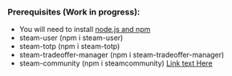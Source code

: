 ### Prerequisites (Work in progress):
- You will need to install [node.js and npm](https://nodejs.org/en)
- steam-user (npm i steam-user)
- steam-totp (npm i steam-totp)
- steam-tradeoffer-manager (npm i steam-tradeoffer-manager)
- steam-community (npm i steamcommunity)
[Link text Here](https://link-url-here.org)
